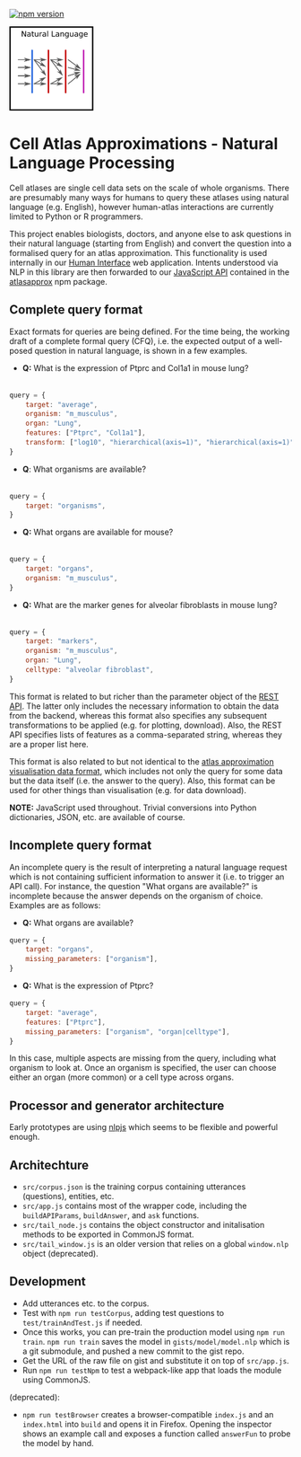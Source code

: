 [![npm version](https://badge.fury.io/js/@fabilab%2Fatlasapprox-nlp.svg)](https://badge.fury.io/js/@fabilab%2Fatlasapprox-nlp)

<img src="https://raw.githubusercontent.com/fabilab/cell_atlas_approximations/main/figures/figure_NLP.png" width="150" height="150">

# Cell Atlas Approximations - Natural Language Processing
Cell atlases are single cell data sets on the scale of whole organisms. There are presumably many ways for humans to query these atlases using natural language (e.g. English), however human-atlas interactions are currently limited to Python or R programmers.

This project enables biologists, doctors, and anyone else to ask questions in their natural language (starting from English) and convert the question into a formalised query for an atlas approximation. This functionality is used internally in our [Human Interface](https://github.com/fabilab/cell_atlas_approximations_HI) web application. Intents understood via NLP in this library are then forwarded to our [JavaScript API](https://github.com/fabilab/cell_atlas_approximations_API) contained in the [atlasapprox](https://www.npmjs.com/package/@fabilab/atlasapprox) npm package.


## Complete query format
Exact formats for queries are being defined. For the time being, the working draft of a complete formal query (CFQ), i.e. the expected output of a well-posed question in natural language, is shown in a few examples.

- **Q:** What is the expression of Ptprc and Col1a1 in mouse lung?

```javascript

query = {
    target: "average",
    organism: "m_musculus",
    organ: "Lung",
    features: ["Ptprc", "Col1a1"],
    transform: ["log10", "hierarchical(axis=1)", "hierarchical(axis=1)"],
}

```

- **Q**: What organisms are available?

```javascript

query = {
    target: "organisms",
}

```

- **Q:** What organs are available for mouse?

```javascript

query = {
    target: "organs",
    organism: "m_musculus",
}
```

- **Q:** What are the marker genes for alveolar fibroblasts in mouse lung?

```javascript

query = {
    target: "markers",
    organism: "m_musculus",
    organ: "Lung",
    celltype: "alveolar fibroblast",
}

```

This format is related to but richer than the parameter object of the [REST API](https://atlasapprox.readthedocs.io/en/latest/rest/index.html#reference-api). The latter only includes the necessary information to obtain the data from the backend, whereas this format also specifies any subsequent transformations to be applied (e.g. for plotting, download). Also, the REST API specifies lists of features as a comma-separated string, whereas they are a proper list here.

This format is also related to but not identical to the [atlas approximation visualisation data format](https://github.com/fabilab/cell_atlas_approximations_HI), which includes not only the query for some data but the data itself (i.e. the answer to the query). Also, this format can be used for other things than visualisation (e.g. for data download).

**NOTE:** JavaScript used throughout. Trivial conversions into Python dictionaries, JSON, etc. are available of course.

## Incomplete query format
An incomplete query is the result of interpreting a natural language request which is not containing sufficient information to answer it (i.e. to trigger an API call). For instance, the question "What organs are available?" is incomplete because the answer depends on the organism of choice. Examples are as follows:

- **Q:** What organs are available?

```javascript
query = {
    target: "organs",
    missing_parameters: ["organism"],
}

```

- **Q:** What is the expression of Ptprc?

```javascript
query = {
    target: "average",
    features: ["Ptprc"],
    missing_parameters: ["organism", "organ|celltype"],
}

```

In this case, multiple aspects are missing from the query, including what organism to look at. Once an organism is specified, the user can choose either an organ (more common) or a cell type across organs.


## Processor and generator architecture
Early prototypes are using [nlpjs](https://github.com/axa-group/nlp.js) which seems to be flexible and powerful enough.

## Architechture
- `src/corpus.json` is the training corpus containing utterances (questions), entities, etc.
- `src/app.js` contains most of the wrapper code, including the `buildAPIParams`, `buildAnswer`, and `ask` functions.
- `src/tail_node.js` contains the object constructor and initalisation methods to be exported in CommonJS format.
- `src/tail_window.js` is an older version that relies on a global `window.nlp` object (deprecated).

## Development
- Add utterances etc. to the corpus.
- Test with `npm run testCorpus`, adding test questions to `test/trainAndTest.js` if needed.
- Once this works, you can pre-train the production model using `npm run train`. `npm run train` saves the model in `gists/model/model.nlp` which is a git submodule, and pushed a new commit to the gist repo.
- Get the URL of the raw file on gist and substitute it on top of `src/app.js`.
- Run `npm run testNpm` to test a webpack-like app that loads the module using CommonJS.

(deprecated):
- `npm run testBrowser` creates a browser-compatible `index.js` and an `index.html` into `build` and opens it in Firefox. Opening the inspector shows an example call and exposes a function called `answerFun` to probe the model by hand.
